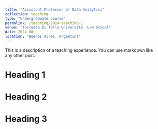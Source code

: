 ```yaml
---
title: "Assistant Professor of Data Analytics"
collection: teaching
type: "Undergraduate course"
permalink: /teaching/2024-teaching-1
venue: "Torcuato Di Tella University, Law School"
date: 2024-08
location: "Buenos Aires, Argentina"
---
```


This is a description of a teaching experience. You can use markdown like any other post.

Heading 1
======

Heading 2
======

Heading 3
======
